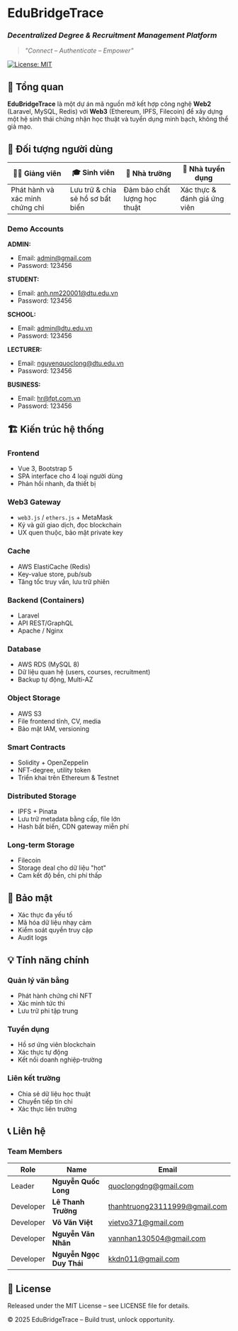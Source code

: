 # EduBridgeTrace

### *Decentralized Degree & Recruitment Management Platform*
> *"Connect – Authenticate – Empower"*

[![License: MIT](https://img.shields.io/badge/License-MIT-green.svg)](LICENSE)

## 📖 Tổng quan

**EduBridgeTrace** là một dự án mã nguồn mở kết hợp công nghệ **Web2** (Laravel, MySQL, Redis) với **Web3** (Ethereum, IPFS, Filecoin) để xây dựng một hệ sinh thái chứng nhận học thuật và tuyển dụng minh bạch, không thể giả mạo.

## 👥 Đối tượng người dùng

| 👩‍🏫 Giảng viên | 🎓 Sinh viên | 💼 Nhà trường | 🏢 Nhà tuyển dụng |
|----------------|-------------|-------------------|-------------------|
| Phát hành và xác minh chứng chỉ | Lưu trữ & chia sẻ hồ sơ bất biến | Đảm bảo chất lượng học thuật | Xác thực & đánh giá ứng viên |

### Demo Accounts

**ADMIN:**
- Email: admin@gmail.com
- Password: 123456

**STUDENT:**
- Email: anh.nm220001@dtu.edu.vn
- Password: 123456

**SCHOOL:**
- Email: admin@dtu.edu.vn
- Password: 123456

**LECTURER:**
- Email: nguyenquoclong@dtu.edu.vn
- Password: 123456

**BUSINESS:**
- Email: hr@fpt.com.vn
- Password: 123456

## 🏗️ Kiến trúc hệ thống

### Frontend
- Vue 3, Bootstrap 5
- SPA interface cho 4 loại người dùng
- Phản hồi nhanh, đa thiết bị

### Web3 Gateway
- `web3.js` / `ethers.js` + MetaMask
- Ký và gửi giao dịch, đọc blockchain
- UX quen thuộc, bảo mật private key

### Cache
- AWS ElastiCache (Redis)
- Key-value store, pub/sub
- Tăng tốc truy vấn, lưu trữ phiên

### Backend (Containers)
- Laravel
- API REST/GraphQL
- Apache / Nginx

### Database
- AWS RDS (MySQL 8)
- Dữ liệu quan hệ (users, courses, recruitment)
- Backup tự động, Multi-AZ

### Object Storage
- AWS S3
- File frontend tĩnh, CV, media
- Bảo mật IAM, versioning

### Smart Contracts
- Solidity + OpenZeppelin
- NFT-degree, utility token
- Triển khai trên Ethereum & Testnet

### Distributed Storage
- IPFS + Pinata
- Lưu trữ metadata bằng cấp, file lớn
- Hash bất biến, CDN gateway miễn phí

### Long-term Storage
- Filecoin
- Storage deal cho dữ liệu "hot"
- Cam kết độ bền, chi phí thấp

## 🔐 Bảo mật

- Xác thực đa yếu tố
- Mã hóa dữ liệu nhạy cảm
- Kiểm soát quyền truy cập
- Audit logs

## 💡 Tính năng chính

### Quản lý văn bằng
- Phát hành chứng chỉ NFT
- Xác minh tức thì
- Lưu trữ phi tập trung

### Tuyển dụng
- Hồ sơ ứng viên blockchain
- Xác thực tự động
- Kết nối doanh nghiệp-trường

### Liên kết trường
- Chia sẻ dữ liệu học thuật
- Chuyển tiếp tín chỉ
- Xác thực liên trường

## 📞 Liên hệ

### Team Members
| Role      | Name                    | Email                                                                 |
| --------- | ----------------------- | --------------------------------------------------------------------- |
| Leader    | **Nguyễn Quốc Long**     | [quoclongdng@gmail.com](mailto:quoclongdng@gmail.com)                 |
| Developer | **Lê Thanh Trường**      | [thanhtruong23111999@gmail.com](mailto:thanhtruong23111999@gmail.com) |
| Developer | **Võ Văn Việt**          | [vietvo371@gmail.com](mailto:vietvo371@gmail.com)                     |
| Developer | **Nguyễn Văn Nhân**      | [vannhan130504@gmail.com](mailto:vannhan130504@gmail.com)             |
| Developer | **Nguyễn Ngọc Duy Thái** | [kkdn011@gmail.com](mailto:kkdn011@gmail.com)                         |

## 📝 License

Released under the MIT License – see LICENSE file for details.

© 2025 EduBridgeTrace – Build trust, unlock opportunity.
